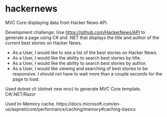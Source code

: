 # hackernews
MVC Core displaying data from Hacker News API.

Development challenge: 
Use https://github.com/HackerNews/API to generate a page using C# and .NET that displays the title and author of the current best stories on Hacker News.

<ul>
<li>As a User, I would like to see a list of the best stories on Hacker News.</li>
<li>As a User, I would like the ability to search best stories by title.</li>
<li>As a User, I would like the ability to search best stories by author.</li>
<li>As a User, I would like viewing and searching of best stories to be responsive. I should not have to wait more than a couple seconds for the page to load.</li>
</ul>

<p>Used dotnet cli (dotnet new mvc) to generate MVC Core template. C#/.NET/Razor</p>

<p>Used In-Memory cache. 
https://docs.microsoft.com/en-us/aspnet/core/performance/caching/memory#caching-basics</p>
